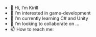 - 👋 Hi, I’m Kirill
- 👀 I’m interested in game-development
- 🌱 I’m currently learning C# and Unity
- 💞️ I’m looking to collaborate on ...
- 📫 How to reach me:
<!---
kirill-blip/kirill-blip is a ✨ special ✨ repository because its `README.md` (this file) appears on your GitHub profile.
You can click the Preview link to take a look at your changes.
--->
